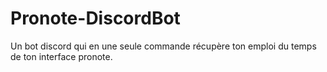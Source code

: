 # Pronote-DiscordBot
Un bot discord qui en une seule commande récupère ton emploi du temps de ton interface pronote.
